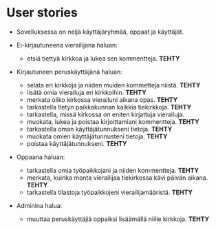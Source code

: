 # User stories

* Sovelluksessa on neljä käyttäjäryhmää, oppaat ja käyttäjät.

* Ei-kirjautuneena vierailijana haluan:
	* etsiä tiettyä kirkkoa ja lukea sen kommentteja. **TEHTY**

* Kirjautuneen peruskäyttäjänä haluan:
	* selata eri kirkkoja ja niiden muiden kommetteja niistä. **TEHTY**
	* lisätä omia vierailuja eri kirkkoihin. **TEHTY**
	* merkata oliko kirkossa vierailuni aikana opas. **TEHTY**
	* tarkastella tietyn paikkakunnan kaikkia tiekirkkoja. **TEHTY**
	* tarkastella, missä kirkossa on eniten kirjattuja vierailuja.
	* muokata, lukea ja poistaa kirjoittamiani kommentteja.  **TEHTY**
	* tarkastella oman käyttäjätunnukseni tietoja. **TEHTY**
	* muokata omien käyttäjätunnusteni tietoja. **TEHTY**
	* poistaa käyttäjätunnukseni. **TEHTY**


* Oppaana haluan:
	* tarkastella omia työpaikkojani ja niiden kommentteja. **TEHTY**
	* merkata, kuinka monta vierailijaa tiekirkossa kävi päivän aikana. **TEHTY**
	* tarkastella tilastoja työpaikkojeni vierailijamääristä. **TEHTY**

* Adminina halua:
	* muuttaa peruskäyttäjiä oppaiksi lisäämällä niille kirkkoja.  **TEHTY**

